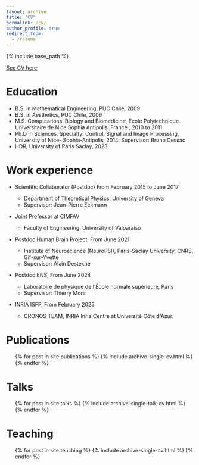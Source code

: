 ```yaml
---
layout: archive
title: "CV"
permalink: /cv/
author_profile: true
redirect_from:
  - /resume
---
```


{% include base_path %}

[See CV here](https://drive.google.com/file/d/1aLqU3FevBkIlb3gAu_45CBBFNLxl26iF/view?usp=sharing)

Education
======
* B.S. in Mathematical Engineering, PUC Chile, 2009 
* B.S. in Aesthetics, PUC Chile, 2009
* M.S. Computational Biology and Biomedicine, Ecole Polytechnique Universitaire de Nice Sophia Antipolis, France , 2010 to 2011
* Ph.D in Sciences, Specialty: Control, Signal and Image Processing, University of  Nice- Sophia-Antipolis, 2014. Supervisor: Bruno Cessac
* HDR, University of Paris Saclay, 2023.

Work experience
======


* Scientific Collaborator (Postdoc) From February 2015 to June 2017
  * Department of Theoretical Physics, University of Geneva 
  * Supervisor: Jean-Pierre Eckmann

* Joint Professor at CIMFAV
  * Faculty of Engineering, University of Valparaiso
  
* Postdoc Human Brain Project, From June 2021
  * Institute of Neuroscience (NeuroPSI), Paris-Saclay University, CNRS, Gif-sur-Yvette
  * Supervisor: Alain Destexhe

* Postdoc ENS, From June 2024
  * Laboratoire de physique de l’École normale supérieure, Paris
  * Supervisor: Thierry Mora

* INRIA ISFP, From February 2025
  * CRONOS TEAM, INRIA Inria Centre at Université Côte d'Azur. 
  

Publications
======
  <ul>{% for post in site.publications %}
    {% include archive-single-cv.html %}
  {% endfor %}</ul>
  
Talks
======
  <ul>{% for post in site.talks %}
    {% include archive-single-talk-cv.html %}
  {% endfor %}</ul>
  
Teaching
======
  <ul>{% for post in site.teaching %}
    {% include archive-single-cv.html %}
  {% endfor %}</ul>
  

